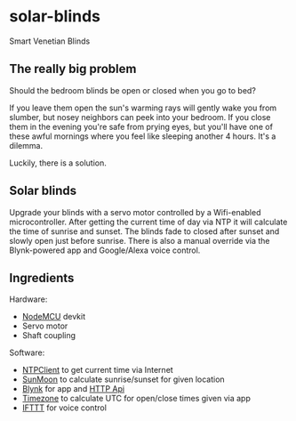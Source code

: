 # solar-blinds
Smart Venetian Blinds

## The really big problem
Should the bedroom blinds be open or closed when you go to bed?

If you leave them open the sun's warming rays will gently wake you from slumber, but nosey neighbors can peek into your bedroom. If you close them in the evening you're safe from prying eyes, but you'll have one of these awful mornings where you feel like sleeping another 4 hours. It's a dilemma.

Luckily, there is a solution.

## Solar blinds
Upgrade your blinds with a servo motor controlled by a Wifi-enabled microcontroller. After getting the current time of day via NTP it will calculate the time of sunrise and sunset. The blinds fade to closed after sunset and slowly open just before sunrise. There is also a manual override via the Blynk-powered app and Google/Alexa voice control.

## Ingredients
Hardware:
 * [NodeMCU](https://en.wikipedia.org/wiki/NodeMCU) devkit
 * Servo motor
 * Shaft coupling

Software:
 * [NTPClient](https://github.com/arduino-libraries/NTPClient) to get current time via Internet
 * [SunMoon](https://github.com/sfrwmaker/sunMoon) to calculate sunrise/sunset for given location
 * [Blynk](https://github.com/blynkkk/blynk-library) for app and [HTTP Api](https://blynkapi.docs.apiary.io/#)
 * [Timezone](https://github.com/JChristensen/Timezone) to calculate UTC for open/close times given via app
 * [IFTTT](https://community.blynk.cc/t/how-to-integrate-blynk-and-ifttt-google-assistant/16107) for voice control
